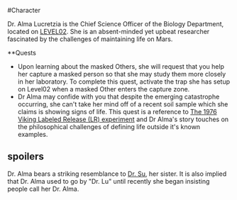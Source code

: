 #Character 

Dr. Alma Lucretzia is the Chief Science Officer of the Biology Department, located on [LEVEL02](Level02). She is an absent-minded yet upbeat researcher fascinated by the challenges of maintaining life on Mars. 

**Quests 
- Upon learning about the masked Others, she will request that you help her capture a masked person so that she may study them more closely in her laboratory. To complete this quest, activate the trap she has setup on Level02 when a masked Other enters the capture zone.
- Dr Alma may confide with you that despite the emerging catastrophe occurring, she can't take her mind off of a recent soil sample which she claims is showing signs of life. This quest is a reference to [The 1976 Viking Labeled Release (LR) experiment](WhatIsLife.md) and Dr Alma's story touches on the philosophical challenges of defining life outside it's known examples.

## spoilers
Dr. Alma bears a striking resemblance to [Dr. Su](DrSu), her sister. It is also implied that Dr. Alma used to go by "Dr. Lu" until recently she began insisting people call her Dr. Alma. 